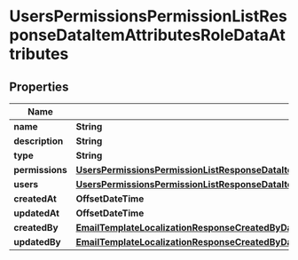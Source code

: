 

# UsersPermissionsPermissionListResponseDataItemAttributesRoleDataAttributes


## Properties

| Name | Type | Description | Notes |
|------------ | ------------- | ------------- | -------------|
|**name** | **String** |  |  [optional] |
|**description** | **String** |  |  [optional] |
|**type** | **String** |  |  [optional] |
|**permissions** | [**UsersPermissionsPermissionListResponseDataItemAttributesRoleDataAttributesPermissions**](UsersPermissionsPermissionListResponseDataItemAttributesRoleDataAttributesPermissions.md) |  |  [optional] |
|**users** | [**UsersPermissionsPermissionListResponseDataItemAttributesRoleDataAttributesUsers**](UsersPermissionsPermissionListResponseDataItemAttributesRoleDataAttributesUsers.md) |  |  [optional] |
|**createdAt** | **OffsetDateTime** |  |  [optional] |
|**updatedAt** | **OffsetDateTime** |  |  [optional] |
|**createdBy** | [**EmailTemplateLocalizationResponseCreatedByDataAttributesRolesDataInnerAttributesPermissionsDataInnerAttributesRole**](EmailTemplateLocalizationResponseCreatedByDataAttributesRolesDataInnerAttributesPermissionsDataInnerAttributesRole.md) |  |  [optional] |
|**updatedBy** | [**EmailTemplateLocalizationResponseCreatedByDataAttributesRolesDataInnerAttributesPermissionsDataInnerAttributesRole**](EmailTemplateLocalizationResponseCreatedByDataAttributesRolesDataInnerAttributesPermissionsDataInnerAttributesRole.md) |  |  [optional] |



